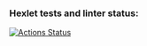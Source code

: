 ### Hexlet tests and linter status:
[![Actions Status](https://github.com/bbksesame/frontend-project-44/workflows/hexlet-check/badge.svg)](https://github.com/bbksesame/frontend-project-44/actions)